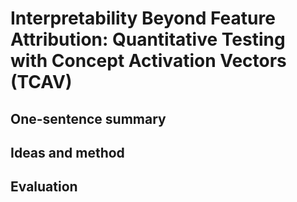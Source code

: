 # Interpretability Beyond Feature Attribution: Quantitative Testing with Concept Activation Vectors (TCAV)

## One-sentence summary

## Ideas and method

## Evaluation